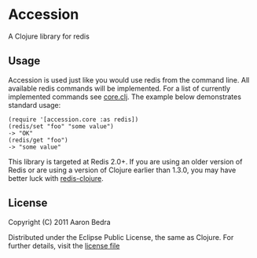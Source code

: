 # Accession

A Clojure library for redis

## Usage
   
   Accession is used just like you would use redis from the command
   line. All available redis commands will be implemented. For a list
   of currently implemented commands see
   [core.clj](https://github.com/abedra/accession/blob/master/src/accession/core.clj). The
   example below demonstrates standard usage:

    (require '[accession.core :as redis])
    (redis/set "foo" "some value")
    -> "OK"
    (redis/get "foo")
    -> "some value"

This library is targeted at Redis 2.0+. If you are using an older
version of Redis or are using a version of Clojure earlier than 1.3.0,
you may have better luck with
[redis-clojure](https://github.com/ragnard/redis-clojure).

## License

Copyright (C) 2011 Aaron Bedra

Distributed under the Eclipse Public License, the same as Clojure. For
further details, visit the [license
file](https://github.com/abedra/accession/blob/master/epl-v10.html)
